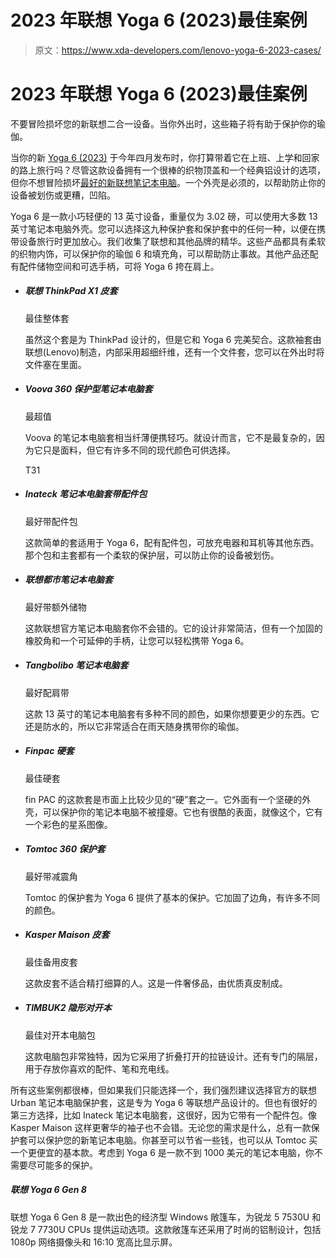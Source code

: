 # 2023 年联想 Yoga 6 (2023)最佳案例

> 原文：<https://www.xda-developers.com/lenovo-yoga-6-2023-cases/>

# 2023 年联想 Yoga 6 (2023)最佳案例

不要冒险损坏您的新联想二合一设备。当你外出时，这些箱子将有助于保护你的瑜伽。

当你的新 [Yoga 6 (2023)](https://xda-developers.com/lenovo-yoga-6-2023/) 于今年四月发布时，你打算带着它在上班、上学和回家的路上旅行吗？尽管这款设备拥有一个很棒的织物顶盖和一个经典铝设计的选项，但你不想冒险损坏[最好的新联想笔记本电脑](https://www.xda-developers.com/best-lenovo-laptops/)。一个外壳是必须的，以帮助防止你的设备被划伤或更糟，凹陷。

Yoga 6 是一款小巧轻便的 13 英寸设备，重量仅为 3.02 磅，可以使用大多数 13 英寸笔记本电脑外壳。您可以选择这九种保护套和保护套中的任何一种，以便在携带设备旅行时更加放心。我们收集了联想和其他品牌的精华。这些产品都具有柔软的织物内饰，可以保护你的瑜伽 6 和填充角，可以帮助防止事故。其他产品还配有配件储物空间和可选手柄，可将 Yoga 6 挎在肩上。

*   ##### 联想 ThinkPad X1 皮套

    最佳整体套

    虽然这个套是为 ThinkPad 设计的，但是它和 Yoga 6 完美契合。这款袖套由联想(Lenovo)制造，内部采用超细纤维，还有一个文件套，您可以在外出时将文件塞在里面。

*   ##### Voova 360 保护型笔记本电脑套

    最超值

    Voova 的笔记本电脑套相当纤薄便携轻巧。就设计而言，它不是最复杂的，因为它只是面料，但它有许多不同的现代颜色可供选择。

    T31
*   ##### Inateck 笔记本电脑套带配件包

    最好带配件包

    这款简单的套适用于 Yoga 6，配有配件包，可放充电器和耳机等其他东西。那个包和主套都有一个柔软的保护层，可以防止你的设备被划伤。

*   ##### 联想都市笔记本电脑套

    最好带额外储物

    这款联想官方笔记本电脑套你不会错的。它的设计非常简洁，但有一个加固的橡胶角和一个可延伸的手柄，让您可以轻松携带 Yoga 6。

*   ##### Tangbolibo 笔记本电脑套

    最好配肩带

    这款 13 英寸的笔记本电脑套有多种不同的颜色，如果你想要更少的东西。它还是防水的，所以它非常适合在雨天随身携带你的瑜伽。

*   ##### Finpac 硬套

    最佳硬套

    fin PAC 的这款套是市面上比较少见的“硬”套之一。它外面有一个坚硬的外壳，可以保护你的笔记本电脑不被撞瘪。它也有很酷的表面，就像这个，它有一个彩色的星系图像。

*   ##### Tomtoc 360 保护套

    最好带减震角

    Tomtoc 的保护套为 Yoga 6 提供了基本的保护。它加固了边角，有许多不同的颜色。

*   ##### Kasper Maison 皮套

    最佳备用皮套

    这款皮套不适合精打细算的人。这是一件奢侈品，由优质真皮制成。

*   ##### TIMBUK2 隐形对开本

    最佳对开本电脑包

    这款电脑包非常独特，因为它采用了折叠打开的拉链设计。还有专门的隔层，用于存放你喜欢的配件、笔和充电线。

所有这些案例都很棒，但如果我们只能选择一个，我们强烈建议选择官方的联想 Urban 笔记本电脑保护套，这是专为 Yoga 6 等联想产品设计的。但也有很好的第三方选择，比如 Inateck 笔记本电脑套，这很好，因为它带有一个配件包。像 Kasper Maison 这样更奢华的袖子也不会错。无论您的需求是什么，总有一款保护套可以保护您的新笔记本电脑。你甚至可以节省一些钱，也可以从 Tomtoc 买一个更便宜的基本款。考虑到 Yoga 6 是一款不到 1000 美元的笔记本电脑，你不需要尽可能多的保护。

##### 联想 Yoga 6 Gen 8

联想 Yoga 6 Gen 8 是一款出色的经济型 Windows 敞篷车，为锐龙 5 7530U 和锐龙 7 7730U CPUs 提供运动选项。这款敞篷车还采用了时尚的铝制设计，包括 1080p 网络摄像头和 16:10 宽高比显示屏。